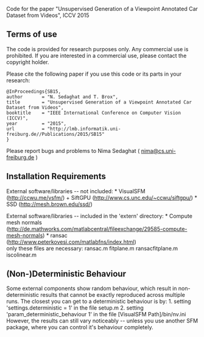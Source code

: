 Code for the paper "Unsupervised Generation of a Viewpoint Annotated Car Dataset from Videos", ICCV 2015

Terms of use
------------

The code is provided for research purposes only. Any commercial
use is prohibited. If you are interested in a commercial use, please 
contact the copyright holder. 

Please cite the following paper if you use this code or its parts in your research:

	@InProceedings{SB15,
  	author       = "N. Sedaghat and T. Brox",
  	title        = "Unsupervised Generation of a Viewpoint Annotated Car Dataset from Videos",
	booktitle    = "IEEE International Conference on Computer Vision (ICCV)",
  	year         = "2015",
  	url          = "http://lmb.informatik.uni-freiburg.de//Publications/2015/SB15"
	}

Please report bugs and problems to Nima Sedaghat ( nima@cs.uni-freiburg.de )

Installation Requirements
--------------------------

External software/libraries -- not included:
	* VisualSFM (http://ccwu.me/vsfm/) + SiftGPU (http://www.cs.unc.edu/~ccwu/siftgpu/)
	* SSD (http://mesh.brown.edu/ssd/)

External software/libraries -- included in the 'extern' directory:
	* Compute mesh normals (http://de.mathworks.com/matlabcentral/fileexchange/29585-compute-mesh-normals)
	* ransac (http://www.peterkovesi.com/matlabfns/index.html)  
	only these files are necessary: ransac.m fitplane.m ransacfitplane.m iscolinear.m


(Non-)Deterministic Behaviour
------------------------------

Some external components show random behaviour, which result in non-deterministic results that cannot be exactly reproduced 
across multiple runs.
The closest you can get to a deterministic behaviour is by:
    1. setting 'settings.deterministic = 1' in the file setup.m
    2. setting 'param_deterministic_behaviour 1' in the file [VisualSFM Path]/bin/nv.ini
However, the results can still vary noticeably -- unless you use another SFM package, where you can control it's behaviour completely.

